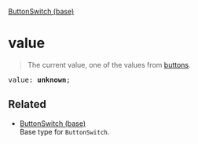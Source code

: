 [ButtonSwitch (base)](ButtonSwitch_base.md)

# value

> The current value, one of the values from [buttons](ButtonSwitch_base_buttons.md).

<pre class="docgen_signature">value: <b>unknown</b>;</pre>

## Related

- [<!--{ref:type}-->ButtonSwitch (base)](ButtonSwitch_base.md) \
    Base type for `ButtonSwitch`.

